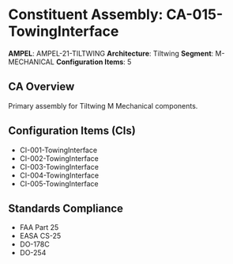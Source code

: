 # Constituent Assembly: CA-015-TowingInterface

**AMPEL**: AMPEL-21-TILTWING
**Architecture**: Tiltwing
**Segment**: M-MECHANICAL
**Configuration Items**: 5

## CA Overview
Primary assembly for Tiltwing M Mechanical components.

## Configuration Items (CIs)
- CI-001-TowingInterface
- CI-002-TowingInterface
- CI-003-TowingInterface
- CI-004-TowingInterface
- CI-005-TowingInterface

## Standards Compliance
- FAA Part 25
- EASA CS-25
- DO-178C
- DO-254
